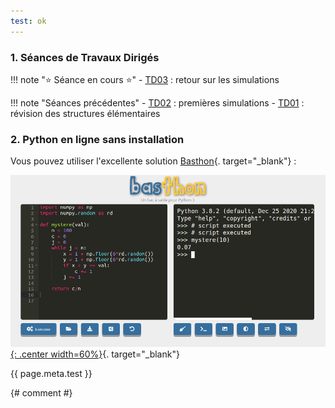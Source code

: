 ```yaml
---
test: ok
---
```


### 1. Séances de Travaux Dirigés

!!! note ":star: Séance en cours :star:"
    - [TD03](./TD03/TD03/) : retour sur les simulations


!!! note "Séances précédentes"
    - [TD02](./TD02/TD02/) : premières simulations
    - [TD01](./TD01/TD01/) : révision des structures élémentaires

### 2. Python en ligne sans installation

Vous pouvez utiliser l'excellente solution [Basthon](https://console.basthon.fr/){. target="_blank"} :

[![image](data/basthon.png){: .center width=60%}](https://console.basthon.fr/){. target="_blank"}


{{ page.meta.test }}

{# comment #}

<!--

Chargement base livres

{!{ sqlide titre="Chargement d'une base"  base="data/livres.db"}!}






test gif anim4

<center>
<gif-player src="https://glassus.github.io/terminale_nsi/T2_Programmation/2.2_Recursivite/data/arbre.gif" speed="1" play></gif-player>
</center>




## Programmes officiels
### Programme ECT1 - partie informatique
<embed src="https://glassus.github.io/ect2/data/prog1A.pdf" type="application/pdf" width="800px" height="800px"/>
### Programme ECT2 - partie informatique
<embed src="https://glassus.github.io/ect2/data/prog2A.pdf" type="application/pdf" width="800px" height="800px"/>

-->